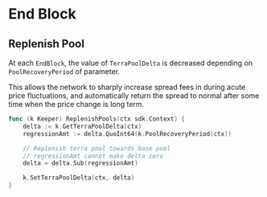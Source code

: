 <!--
order: 3
-->

# End Block

## Replenish Pool
At each `EndBlock`, the value of `TerraPoolDelta` is decreased depending on `PoolRecoveryPeriod` of parameter.

This allows the network to sharply increase spread fees in during acute price fluctuations, and automatically return the spread to normal after some time when the price change is long term.

```go
func (k Keeper) ReplenishPools(ctx sdk.Context) {
	delta := k.GetTerraPoolDelta(ctx)
	regressionAmt := delta.QuoInt64(k.PoolRecoveryPeriod(ctx))

	// Replenish terra pool towards base pool
	// regressionAmt cannot make delta zero
	delta = delta.Sub(regressionAmt)

	k.SetTerraPoolDelta(ctx, delta)
}
```
